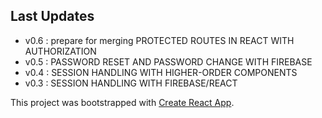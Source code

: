 ## Last Updates
 * v0.6 : prepare for merging PROTECTED ROUTES IN REACT WITH AUTHORIZATION
 * v0.5 : PASSWORD RESET AND PASSWORD CHANGE WITH FIREBASE
 * v0.4 : SESSION HANDLING WITH HIGHER-ORDER COMPONENTS
 * v0.3 : SESSION HANDLING WITH FIREBASE/REACT

This project was bootstrapped with [Create React App](https://github.com/facebook/create-react-app).
